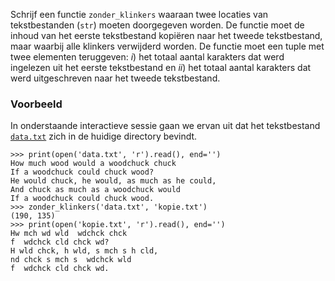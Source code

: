 Schrijf een functie `zonder_klinkers` waaraan twee locaties van tekstbestanden (`str`) moeten doorgegeven worden. De functie moet de inhoud van het eerste tekstbestand kopiëren naar het tweede tekstbestand, maar waarbij alle klinkers verwijderd worden. De functie moet een tuple met twee elementen teruggeven: *i*) het totaal aantal karakters dat werd ingelezen uit het eerste tekstbestand en *ii*) het totaal aantal karakters dat werd uitgeschreven naar het tweede tekstbestand.

### Voorbeeld

In onderstaande interactieve sessie gaan we ervan uit dat het tekstbestand [`data.txt`](media/data/data.txt) zich in de huidige directory bevindt.

```console?lang=python&prompt=>>>
>>> print(open('data.txt', 'r').read(), end='')
How much wood would a woodchuck chuck
If a woodchuck could chuck wood?
He would chuck, he would, as much as he could,
And chuck as much as a woodchuck would
If a woodchuck could chuck wood.
>>> zonder_klinkers('data.txt', 'kopie.txt')
(190, 135)
>>> print(open('kopie.txt', 'r').read(), end='')
Hw mch wd wld  wdchck chck
f  wdchck cld chck wd?
H wld chck, h wld, s mch s h cld,
nd chck s mch s  wdchck wld
f  wdchck cld chck wd.
```
